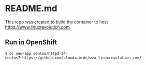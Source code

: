 # README.md

This repo was created to build the container to host https://www.linuxrevolution.com

## Run in OpenShift
```
$ oc new-app centos/httpd-24-centos7~https://github.com/cloudxabide/www_linuxrevolution_com/
```

